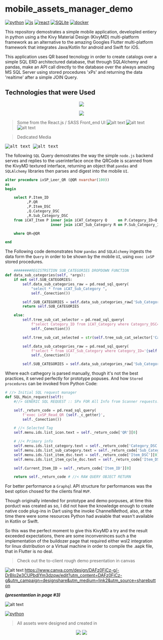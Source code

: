 # mobile_assets_manager_demo

<p align="center">
  
  [![python](https://img.shields.io/badge/Python-mobile-3776AB.svg?style=for-the-badge&logo=python)](https://docker.com)
    [![js](https://img.shields.io/badge/javaScript-backend-F7DF1E.svg?style=for-the-badge&logo=javaScript)](https://docker.com)
    [![react](https://img.shields.io/badge/react-frontend-61DAFB.svg?style=for-the-badge&logo=react)](https://docker.com)
    [![SQLite](https://img.shields.io/badge/SQLite-database-003B57.svg?style=for-the-badge&logo=SQLite)](https://docker.com)
      [![docker](https://img.shields.io/badge/Docker-containers-2496ED.svg?style=for-the-badge&logo=docker)](https://docker.com)

  
</p>

This repository demostrates a simple mobile application,
developled entiery in python using a the Kivy Material Design (KivyMD) multi-platform framework as an alternative to the amazing Googles Flutter multi-platform framework that integrates Java/Kotlin for android and Swift for iOS.


This application uses QR based tecnology in order to create catalogs over a simple SQL ERD architectured database, that through SQLAlchemy and pandas, make an API call directly to the database over the always amazing MS SQL Server using stored procedures 'xPs' and returning the data 'realtime' after a simple JOIN Query.

## Technologies that were Used
<p align='center'>
  <a href='https://skillicons.dev'>
    <img src='https://skillicons.dev/icons?i=py,sqlite,react,js,ts,express,sass' />
  </a>
</p>

<p align='center'>
  <a>
    <img src='frontend/public/media/avatar2.png'/>
  </a>
</p>


> Some from the React.js / SASS Front_end UI
![alt text](frontend/public/media/landing_page_One.png)
![alt text](frontend/public/media/side_nav_bar.png)
![alt text](frontend/public/media/branding_page_one.png)


> Dedicated Media
<kbd>

![alt text](frontend/public/media/branding_two.png)
![alt text](frontend/public/media/branding_one.png)


</kbd>



The following ```SQL``` Query demostrates the way the simple ```node.js``` backend serves and replies to the userinterface once the QRCode is scanned from the KivyMD textured interface, returning an object that ```pandas``` and ```SQLAlchemy``` libraries then parses and digest into the mobile ```UI```.

```sql
alter procedure ixSP_Leer_QR (@QR nvarchar(100))
as
begin

	select P.Item_ID
	      ,P.QR
	      ,P.Item_DSC
		  ,Q.Category_DSC
		  ,R.Sub_Category_DSC
	from iCAT_Item P inner join iCAT_Category Q     on P.Category_ID=Q.Category_ID
	                 inner join iCAT_Sub_Category R on P.Sub_Category_ID=R.Sub_Category_ID

	where QR=@QR

end

```
The Following code demonstrates how ```pandas``` and ```SQLAlchemy``` ingests the data form the ```Query``` in order to be shown by the mobile ```UI```, using ```exec ixSP``` stored procedures.

```Python
    ########REGISTRSTION SUB_CATEGORIES DROPDOWN FUNCTION
def data_sub_categories(self, *args):
    if not self.SUB_CATEGORIES:
        self.data_sub_categories_raw = pd.read_sql_query(
            "select * from iCAT_Sub_Category ",
            self._Conection())

        self.SUB_CATEGORIES = self.data_sub_categories_raw['Sub_Category_DSC'].to_list()
        return self.SUB_CATEGORIES

    else:
        self.tree_sub_cat_selector = pd.read_sql_query(
            f"select Category_ID from iCAT_Category where Category_DSC='{self.category_requested}'",
            self._Conection())

        self.tree_sub_cat_selected = str(self.tree_sub_cat_selector['Category_ID'][0])

        self.data_sub_categories_raw = pd.read_sql_query(
            f"select * from iCAT_Sub_Category where Category_ID='{self.tree_sub_cat_selected}'",
            self._Conection())

        self.SUB_CATEGORIES = self.data_sub_categories_raw['Sub_Category_DSC'].to_list()

```
Where each cathegory is parsed manually, though it's not the best practices, it served perfectly for prototype popuses. And how ```Stored procedures``` can be invoked from Python Code:

```Python
# //> Initial SQL request manager
def SQL_Main_request(self):
    #//> GENERIC SQL REQUEST :: SPx FOR All Info from Scanner requests! ...

    self._return_code = pd.read_sql_query(
        f'exec ixSP_Read_QR {self._c_getter}',
        self._Conection())

    # //< Selected Tag
    self.menu.ids.list_icon.text = self._return_code['QR'][0]  

    # //< Primary info
    self.menu.ids.list_category.text = self._return_code['Category_DSC'][0]  # //< Tag from Category from
    self.menu.ids.list_sub_category.text = self._return_code['Sub_Category_DSC'][0]  # //< Tag from Category from
    self.menu.ids.list_item_dsc.text = self._return_code['Item_DSC'][0]  # //< Tag from sub_Category from
    self.menu.ids.list_item_cycle_dsc.text = self._return_code['Item_DSC'][0]

    self.Current_Item_ID = self._return_code['Item_ID'][0]

    return self._return_code # //< RAW QUERY OBJECT RETURN
```
For better performance a ```Graphql``` API structure for performances was the best option chosed for the clients final ```MVP```.

Though originally intended for prototype and demo porpuses, at time this porduct was created as so, I did not have the knowledge enough to create native code plug-ins in Dart using the invoke ChannelMethod, also, at the time there were some resources Python had avaiable that wasn't available in Kotlin or Swift.

So this was the perfect moment to give this KivyMD a try and the result exceeded expectations, there are some inconveninces such a the implementation of the buildozer page that required either wsl2 integration for linux distribution or a Virtual machine in order to compile the .aapk file, that in Flutter is no deal.

> Check out the to-client rough demo presentation in canvas

![alt text](frontend/public/media/presentation_ref.png)
https://www.canva.com/design/DAFz0FiCz-g/-DrBIo2e3CUPbdlYm3dzqw/edit?utm_content=DAFz0FiCz-g&utm_campaign=designshare&utm_medium=link2&utm_source=sharebutton

***(presentantion in page #3)***


![alt text](frontend/public/media/logo_and_letters.png)


<p align='center'>

  [![python](https://img.shields.io/badge/Docker-Container-3776AB.svg?style=plastic&logo=python)](https://docker.com)
</p>

> All assets were designed and created in
<p align='center'>
  <img src="https://img.shields.io/badge/Adobe%20Illustrator-FF9A00?style=for-the-badge&logo=adobe%20illustrator&logoColor=white" />
  <img src="https://img.shields.io/badge/Canva-%2300C4CC.svg?&style=for-the-badge&logo=Canva&logoColor=white" />

</p>

